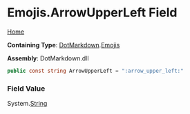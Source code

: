 # Emojis\.ArrowUpperLeft Field

[Home](../../../README.md)

**Containing Type**: [DotMarkdown](../../README.md)\.[Emojis](../README.md)

**Assembly**: DotMarkdown\.dll

```csharp
public const string ArrowUpperLeft = ":arrow_upper_left:"
```

### Field Value

System\.[String](https://docs.microsoft.com/en-us/dotnet/api/system.string)